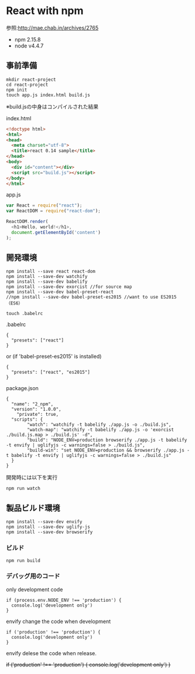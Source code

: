 # React with npm
参照:http://mae.chab.in/archives/2765

 - npm 2.15.8
 - node v4.4.7

## 事前準備
```
mkdir react-project
cd react-project
npm init
touch app.js index.html build.js
```
※build.jsの中身はコンパイルされた結果  

index.html
```html
<!doctype html>
<html>
<head>
  <meta charset="utf-8">
  <title>react 0.14 sample</title>
</head>
<body>
  <div id="content"></div>
  <script src="build.js"></script>
</body>
</html>
```
app.js
```javascript
var React = require("react");
var ReactDOM = require("react-dom");

ReactDOM.render(
  <h1>Hello, world!</h1>,
  document.getElementById('content')
);
```
## 開発環境
```
npm install --save react react-dom
npm install --save-dev watchify
npm install --save-dev babelify
npm install --save-dev exorcist //for source map
npm install --save-dev babel-preset-react
//npm install --save-dev babel-preset-es2015 //want to use ES2015（ES6）
```

```
touch .babelrc
```
.babelrc
```
{
  "presets": ["react"]
}
```
or (if 'babel-preset-es2015' is installed)
```
{
  "presets": ["react", "es2015"]
}
```

package.json
```
{
  "name": "2_npm",
  "version": "1.0.0",
	"private": true,
  "scripts": {
		"watch": "watchify -t babelify ./app.js -o ./build.js",
		"watch-map": "watchify -t babelify ./app.js -o 'exorcist ./build.js.map > ./build.js' -d",
		"build": "NODE_ENV=production browserify ./app.js -t babelify -t envify | uglifyjs -c warnings=false > ./build.js",
		"build-win": "set NODE_ENV=production && browserify ./app.js -t babelify -t envify | uglifyjs -c warnings=false > ./build.js"
  }
}
```

開発時には以下を実行
```
npm run watch
```

## 製品ビルド環境
```
npm install --save-dev envify
npm install --save-dev uglify-js
npm install --save-dev browserify
```

### ビルド
```
npm run build
```
### デバッグ用のコード
only development code
```
if (process.env.NODE_ENV !== 'production') {
  console.log('development only')
}
```
envify change the code when development
```
if ('production' !== 'production') {
  console.log('development only')
}
```
envify delese the code when release.

~~if ('production' !== 'production') {
  console.log('development only')
}~~
